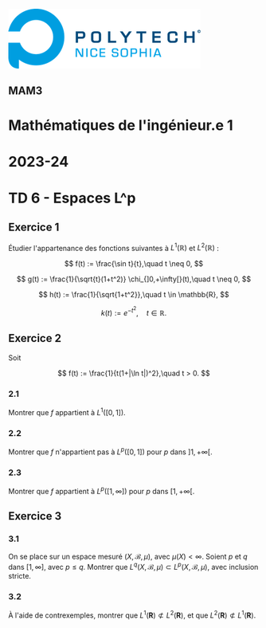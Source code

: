 ![PNS](https://raw.githubusercontent.com/pns-mam/mi1/master/logo-pns.png)

## MAM3

# Mathématiques de l'ingénieur.e 1

# 2023-24

# TD 6 - Espaces L^p

## Exercice 1
Étudier l'appartenance des fonctions suivantes à $L^1(\mathbb{R})$ et $L^2(\mathbb{R})$ :

$$ f(t) := \frac{\sin t}{t},\quad t \neq 0, $$

$$ g(t) := \frac{1}{\sqrt{t}(1+t^2)} \chi_{]0,+\infty[}(t),\quad t \neq 0, $$

$$ h(t) := \frac{1}{\sqrt{1+t^2}},\quad t \in \mathbb{R}, $$

$$ k(t) := e^{-t^2},\quad t \in \mathbb{R}. $$

## Exercice 2
Soit

$$ f(t) := \frac{1}{t(1+|\ln t|)^2},\quad t > 0. $$

### 2.1
Montrer que $f$ appartient à $L^1([0,1])$.

### 2.2
Montrer que $f$ n'appartient pas à $L^p([0,1])$ pour $p$ dans $]1,+\infty[$.

### 2.3
Montrer que $f$ appartient à $L^p([1,\infty])$ pour $p$ dans $[1,+\infty[$.

## Exercice 3

### 3.1
On se place sur un espace mesuré $(X,\mathcal{B},\mu)$, avec $\mu(X) < \infty$. Soient $p$ et $q$ dans $[1,\infty]$, avec $p \leq q$. Montrer que $L^q(X,\mathscr{B},\mu) \subset L^p(X,\mathscr{B},\mu)$, avec inclusion stricte.

### 3.2
À l'aide de contrexemples, montrer que $L^1(\mathbf{R}) \not\subset L^2(\mathbf{R})$, et que
$L^2(\mathbf{R}) \not\subset L^1(\mathbf{R})$.